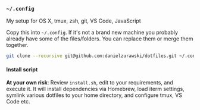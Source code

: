### `~/.config`

My setup for OS X, tmux, zsh, git, VS Code, JavaScript

Copy this into `~/.config`. If it's not a brand new machine you probably already have some of the files/folders. You can replace them or merge them together.

```sh
git clone --recursive git@github.com:danielzurawski/dotfiles.git ~/.config
```

#### Install script

**At your own risk**: Review `install.sh`, edit to your requirements, and execute it. It will install dependencies via Homebrew, load iterm settings, symlink various dotfiles to your home directory, and configure tmux, VS Code etc.
